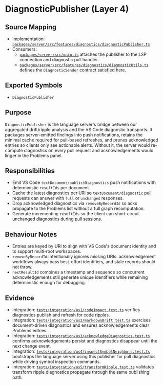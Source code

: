 # DiagnosticPublisher (Layer 4)

## Source Mapping
- Implementation: [`packages/server/src/features/diagnostics/diagnosticPublisher.ts`](../../../packages/server/src/features/diagnostics/diagnosticPublisher.ts)
- Consumers:
  - [`packages/server/src/main.ts`](../../../packages/server/src/main.ts) attaches the publisher to the LSP connection and diagnostic pull handler.
  - [`packages/server/src/features/diagnostics/diagnosticUtils.ts`](../../../packages/server/src/features/diagnostics/diagnosticUtils.ts) defines the `DiagnosticSender` contract satisfied here.

## Exported Symbols
- `DiagnosticPublisher`

## Purpose
`DiagnosticPublisher` is the language server's bridge between our aggregated drift/ripple analysis and the VS Code diagnostic transports. It packages server-emitted findings into push notifications, retains the minimal cache required for pull-based refreshes, and prunes acknowledged entries so clients only see actionable alerts. Without it, the server would re-compute diagnostics on every pull request and acknowledgements would linger in the Problems panel.

## Responsibilities
- Emit VS Code `textDocument/publishDiagnostics` push notifications with deterministic `resultId`s per document.
- Cache the latest diagnostics per URI so `textDocument/diagnostic` pull requests can answer with `full` or `unchanged` responses.
- Drop acknowledged diagnostics via `removeByRecordId` so acks propagate to the Problems list without a full graph recomputation.
- Generate incrementing `resultId`s so the client can short-circuit unchanged diagnostics during pull sessions.

## Behaviour Notes
- Entries are keyed by URI to align with VS Code's document identity and to support multi-root workspaces.
- `removeByRecordId` intentionally ignores missing URIs: acknowledgement workflows always pass best-effort identifiers, and stale records should not throw.
- `nextResultId` combines a timestamp and sequence so concurrent acknowledgements still generate unique identifiers while remaining deterministic enough for debugging.

## Evidence
- Integration: [`tests/integration/us1/codeImpact.test.ts`](../../../tests/integration/us1/codeImpact.test.ts) verifies diagnostics publish and refresh for code ripples.
- Integration: [`tests/integration/us2/markdownDrift.test.ts`](../../../tests/integration/us2/markdownDrift.test.ts) exercises document-driven diagnostics and ensures acknowledgements clear Problems entries.
- Integration: [`tests/integration/us3/acknowledgeDiagnostics.test.ts`](../../../tests/integration/us3/acknowledgeDiagnostics.test.ts) confirms acknowledgements persist and diagnostics disappear until the next change event.
- Integration: [`tests/integration/us4/inspectSymbolNeighbors.test.ts`](../../../tests/integration/us4/inspectSymbolNeighbors.test.ts) bootstraps the language server using this publisher for pull diagnostics while driving symbol inspection commands.
- Integration: [`tests/integration/us5/transformRipple.test.ts`](../../../tests/integration/us5/transformRipple.test.ts) validates transform ripple diagnostics propagate through the same publishing path.
